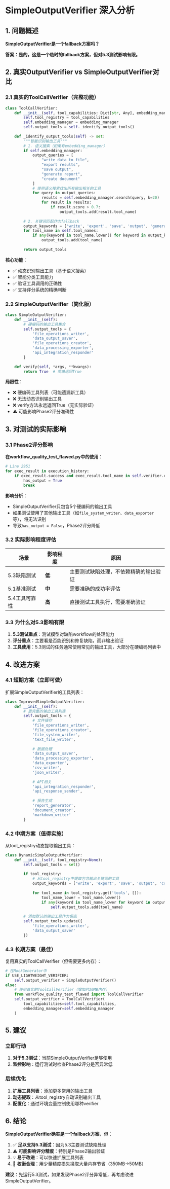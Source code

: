 # SimpleOutputVerifier 深入分析

## 1. 问题概述

**SimpleOutputVerifier是一个fallback方案吗？**

**答案：是的，这是一个临时的fallback方案，但对5.3测试影响有限。**

## 2. 真实OutputVerifier vs SimpleOutputVerifier对比

### 2.1 真实的ToolCallVerifier（完整功能）

```python
class ToolCallVerifier:
    def __init__(self, tool_capabilities: Dict[str, Any], embedding_manager=None):
        self.tool_registry = tool_capabilities
        self.embedding_manager = embedding_manager
        self.output_tools = self._identify_output_tools()
    
    def _identify_output_tools(self) -> set:
        """智能识别输出工具"""
        # 1. 语义搜索（如果有embedding_manager）
        if self.embedding_manager:
            output_queries = [
                "write data to file",
                "export results", 
                "save output",
                "generate report",
                "create document"
            ]
            # 使用语义搜索找出所有输出相关的工具
            for query in output_queries:
                results = self.embedding_manager.search(query, k=20)
                for result in results:
                    if result.score > 0.7:
                        output_tools.add(result.tool_name)
        
        # 2. 关键词匹配作为fallback
        output_keywords = ['write', 'export', 'save', 'output', 'generate', 'create']
        for tool_name in self.tool_names:
            if any(keyword in tool_name.lower() for keyword in output_keywords):
                output_tools.add(tool_name)
        
        return output_tools
```

**核心功能**：
- ✅ 动态识别输出工具（基于语义搜索）
- ✅ 智能分类工具能力
- ✅ 验证工具调用的正确性
- ✅ 支持评分系统的精确判断

### 2.2 SimpleOutputVerifier（简化版）

```python
class SimpleOutputVerifier:
    def __init__(self):
        # 硬编码的输出工具集合
        self.output_tools = {
            'file_operations_writer',
            'data_output_saver', 
            'file_operations_creator',
            'data_processing_exporter',
            'api_integration_responder'
        }
    
    def verify(self, *args, **kwargs):
        return True  # 简单返回True
```

**局限性**：
- ❌ 硬编码工具列表（可能遗漏新工具）
- ❌ 无法动态识别输出工具
- ❌ verify方法永远返回True（无实际验证）
- ⚠️ 可能影响Phase2评分准确性

## 3. 对测试的实际影响

### 3.1 Phase2评分影响

**在workflow_quality_test_flawed.py中的使用**：
```python
# Line 2951
for exec_result in execution_history:
    if exec_result.success and exec_result.tool_name in self.verifier.output_tools:
        has_output = True
        break
```

**影响分析**：
- SimpleOutputVerifier只包含5个硬编码的输出工具
- 如果测试使用了其他输出工具（如`file_system_writer`、`data_exporter`等），将无法识别
- 导致`has_output = False`，Phase2评分降低

### 3.2 实际影响程度评估

| 场景 | 影响程度 | 原因 |
|------|---------|------|
| 5.3缺陷测试 | **低** | 主要测试缺陷处理，不依赖精确的输出验证 |
| 5.1基准测试 | **中** | 需要准确的成功率评估 |
| 5.4工具可靠性 | **高** | 直接测试工具执行，需要准确验证 |

### 3.3 为什么对5.3影响有限

1. **5.3测试重点**：测试模型对缺陷workflow的处理能力
2. **评分重点**：主要看是否能识别和修复缺陷，而非输出验证
3. **工具使用**：5.3测试的任务通常使用常见的输出工具，大部分在硬编码列表中

## 4. 改进方案

### 4.1 短期方案（立即可做）

扩展SimpleOutputVerifier的工具列表：

```python
class ImprovedSimpleOutputVerifier:
    def __init__(self):
        # 更完整的输出工具列表
        self.output_tools = {
            # 文件操作
            'file_operations_writer',
            'file_operations_creator',
            'file_system_writer',
            'text_file_writer',
            
            # 数据处理
            'data_output_saver',
            'data_processing_exporter',
            'data_exporter',
            'csv_writer',
            'json_writer',
            
            # API相关
            'api_integration_responder',
            'api_response_sender',
            
            # 报告生成
            'report_generator',
            'document_creator',
            'markdown_writer'
        }
```

### 4.2 中期方案（值得实施）

从tool_registry动态提取输出工具：

```python
class DynamicSimpleOutputVerifier:
    def __init__(self, tool_registry=None):
        self.output_tools = set()
        
        if tool_registry:
            # 从tool_registry中提取包含输出关键词的工具
            output_keywords = ['write', 'export', 'save', 'output', 'create', 'generate']
            
            for tool_name in tool_registry.get('tools', []):
                tool_name_lower = tool_name.lower()
                if any(keyword in tool_name_lower for keyword in output_keywords):
                    self.output_tools.add(tool_name)
        
        # 添加默认的输出工具作为保底
        self.output_tools.update({
            'file_operations_writer',
            'data_output_saver'
        })
```

### 4.3 长期方案（最佳）

复用真实的ToolCallVerifier（但需要更多内存）：

```python
# 在MockGenerator中
if USE_LIGHTWEIGHT_VERIFIER:
    self.output_verifier = SimpleOutputVerifier()
else:
    # 使用真实的ToolCallVerifier（增加约30MB内存）
    from workflow_quality_test_flawed import ToolCallVerifier
    self.output_verifier = ToolCallVerifier(
        tool_capabilities=self.tool_capabilities,
        embedding_manager=self.embedding_manager
    )
```

## 5. 建议

### 立即行动
1. **对于5.3测试**：当前SimpleOutputVerifier足够使用
2. **监控影响**：运行测试时检查Phase2评分是否异常低

### 后续优化
1. **扩展工具列表**：添加更多常用的输出工具
2. **动态提取**：从tool_registry自动识别输出工具
3. **配置化**：通过环境变量控制使用哪种verifier

## 6. 结论

**SimpleOutputVerifier确实是一个fallback方案**，但：

1. ✅ **足以支持5.3测试**：因为5.3主要测试缺陷处理
2. ⚠️ **可能影响评分精度**：特别是Phase2输出验证
3. 💡 **易于改进**：可以快速扩展工具列表
4. 🎯 **权衡合理**：用少量精度损失换取大量内存节省（350MB→50MB）

**建议**：先运行5.3测试，如果发现Phase2评分异常低，再考虑改进SimpleOutputVerifier。